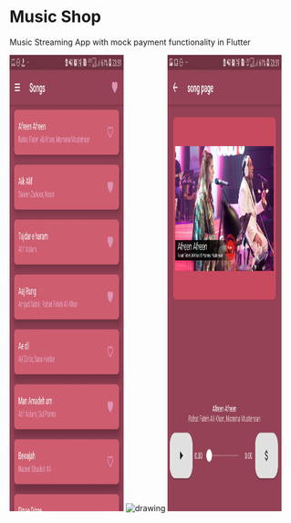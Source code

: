 # Music Shop

Music Streaming App with mock payment functionality in Flutter

<img src="https://github.com/shantanuk98/music_player/blob/master/assets/screenshots/songList.jpg" alt="drawing" height="800" width="200"/>
<img src="https://github.com/shantanuk98/music_player/blob/master/assets/screenshots/checkoutPage.jp" alt="drawing" height="800" width="200"/>
<img src="https://github.com/shantanuk98/music_player/blob/master/assets/screenshots/audioPlayer.jpg" alt="drawing" height="800" width="200"/>

